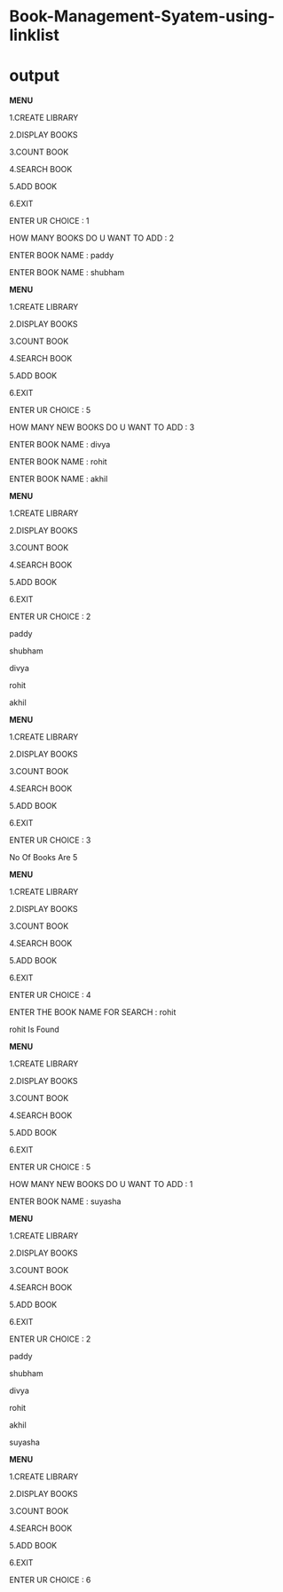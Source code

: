 # Book-Management-Syatem-using-linklist

# output

****MENU****

1.CREATE LIBRARY

2.DISPLAY BOOKS

3.COUNT BOOK

4.SEARCH BOOK

5.ADD BOOK

6.EXIT

ENTER UR CHOICE : 1


HOW MANY BOOKS DO U WANT TO ADD : 2

ENTER BOOK NAME : paddy

ENTER BOOK NAME : shubham

****MENU****

1.CREATE LIBRARY

2.DISPLAY BOOKS

3.COUNT BOOK

4.SEARCH BOOK

5.ADD BOOK

6.EXIT

ENTER UR CHOICE : 5


HOW MANY NEW BOOKS DO U WANT TO ADD : 3

ENTER BOOK NAME : divya

ENTER BOOK NAME : rohit

ENTER BOOK NAME : akhil

****MENU****

1.CREATE LIBRARY

2.DISPLAY BOOKS

3.COUNT BOOK

4.SEARCH BOOK

5.ADD BOOK

6.EXIT

ENTER UR CHOICE : 2

 paddy

 shubham

 divya

 rohit

 akhil

****MENU****

1.CREATE LIBRARY

2.DISPLAY BOOKS

3.COUNT BOOK

4.SEARCH BOOK

5.ADD BOOK

6.EXIT

ENTER UR CHOICE : 3

 No Of Books Are	 5
 
****MENU****

1.CREATE LIBRARY

2.DISPLAY BOOKS

3.COUNT BOOK

4.SEARCH BOOK

5.ADD BOOK

6.EXIT

ENTER UR CHOICE : 4

ENTER THE BOOK NAME FOR SEARCH : rohit

rohit Is Found

****MENU****

1.CREATE LIBRARY

2.DISPLAY BOOKS

3.COUNT BOOK

4.SEARCH BOOK

5.ADD BOOK

6.EXIT

ENTER UR CHOICE : 5


HOW MANY NEW BOOKS DO U WANT TO ADD : 1

ENTER BOOK NAME : suyasha

****MENU****

1.CREATE LIBRARY

2.DISPLAY BOOKS

3.COUNT BOOK

4.SEARCH BOOK

5.ADD BOOK

6.EXIT

ENTER UR CHOICE : 2

 paddy

 shubham

 divya

 rohit

 akhil

 suyasha

****MENU****

1.CREATE LIBRARY

2.DISPLAY BOOKS

3.COUNT BOOK

4.SEARCH BOOK

5.ADD BOOK

6.EXIT

ENTER UR CHOICE : 6


